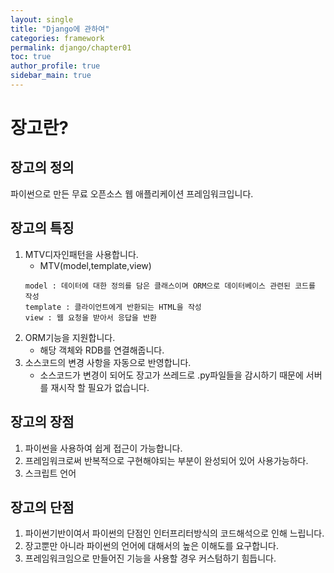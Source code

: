 ```yaml
---
layout: single
title: "Django에 관하여"
categories: framework
permalink: django/chapter01
toc: true
author_profile: true
sidebar_main: true
---
```


# 장고란?

## 장고의 정의

파이썬으로 만든 무료 오픈소스 웹 애플리케이션 프레임워크입니다.

## 장고의 특징

1. MTV디자인패턴을 사용합니다.
   - MTV(model,template,view)
   ```
   model : 데이터에 대한 정의를 담은 클래스이며 ORM으로 데이터베이스 관련된 코드를 작성
   template : 클라이언트에게 반환되는 HTML을 작성
   view : 웹 요청을 받아서 응답을 반환
   ```
2. ORM기능을 지원합니다.
   - 해당 객체와 RDB를 연결해줍니다.
3. 소스코드의 변경 사항을 자동으로 반영합니다.
   - 소스코드가 변경이 되어도 장고가 쓰레드로 .py파일들을 감시하기 때문에 서버를 재시작 할 필요가 없습니다.

## 장고의 장점

1. 파이썬을 사용하여 쉽게 접근이 가능합니다.
2. 프레임워크로써 반복적으로 구현해야되는 부분이 완성되어 있어 사용가능하다.
3. 스크립트 언어

## 장고의 단점

1. 파이썬기반이여서 파이썬의 단점인 인터프리터방식의 코드해석으로 인해 느립니다.
2. 장고뿐만 아니라 파이썬의 언어에 대해서의 높은 이해도를 요구합니다.
3. 프레임워크임으로 만들어진 기능을 사용할 경우 커스텀하기 힘듭니다.
